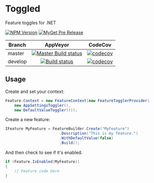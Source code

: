 Toggled
=======
Feature toggles for .NET

[![NPM Version](https://img.shields.io/nuget/v/Toggled.svg)](https://www.nuget.org/packages/Toggled/) [![MyGet Pre Release](https://img.shields.io/myget/johnduhart-nuget-ci/vpre/Toggled.svg?maxAge=2592000)](https://www.myget.org/feed/johnduhart-nuget-ci/package/nuget/Toggled)

|Branch|AppVeyor|CodeCov|
|------|:--------:|:------:|
|master|[![Master Build status](https://ci.appveyor.com/api/projects/status/sgd8juq9pitr2o8l/branch/master?svg=true)](https://ci.appveyor.com/project/johnduhart/toggled/branch/master)|[![codecov](https://codecov.io/gh/johnduhart/toggled/branch/master/graph/badge.svg)](https://codecov.io/gh/johnduhart/toggled)|
|develop |[![Build status](https://ci.appveyor.com/api/projects/status/sgd8juq9pitr2o8l/branch/develop?svg=true)](https://ci.appveyor.com/project/johnduhart/toggled/branch/develop)|[![codecov](https://codecov.io/gh/johnduhart/toggled/branch/develop/graph/badge.svg)](https://codecov.io/gh/johnduhart/toggled)|

## Usage
Create and set your context:

```csharp
Feature.Context = new FeatureContext(new FeatureTogglerProvider(
	new AppSettingsToggler(),
	new DefaultValueToggler()));
```

Create a new feature:

```csharp
IFeature MyFeature = FeatureBuilder.Create("MyFeature")
						.Description("This is my feature.")
						.WithDefaultValue(false)
						.Build();
```

And then check to see if it's enabled.

```csharp
if (Feature.IsEnabled(MyFeature))
{
	// Feature code here
}
```
